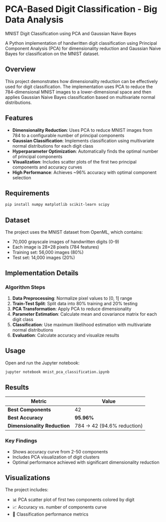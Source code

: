 # PCA-Based Digit Classification - Big Data Analysis

MNIST Digit Classification using PCA and Gaussian Naive Bayes

A Python implementation of handwritten digit classification using Principal Component Analysis (PCA) for dimensionality reduction and Gaussian Naive Bayes for classification on the MNIST dataset.

## Overview

This project demonstrates how dimensionality reduction can be effectively used for digit classification. The implementation uses PCA to reduce the 784-dimensional MNIST images to a lower-dimensional space and then applies Gaussian Naive Bayes classification based on multivariate normal distributions.

## Features

- **Dimensionality Reduction**: Uses PCA to reduce MNIST images from 784 to a configurable number of principal components
- **Gaussian Classification**: Implements classification using multivariate normal distributions for each digit class
- **Hyperparameter Optimization**: Automatically finds the optimal number of principal components
- **Visualization**: Includes scatter plots of the first two principal components and accuracy curves
- **High Performance**: Achieves ~96% accuracy with optimal component selection

## Requirements

```bash
pip install numpy matplotlib scikit-learn scipy
```

## Dataset

The project uses the MNIST dataset from OpenML, which contains:
- 70,000 grayscale images of handwritten digits (0-9)
- Each image is 28×28 pixels (784 features)
- Training set: 56,000 images (80%)
- Test set: 14,000 images (20%)

## Implementation Details

### Algorithm Steps

1. **Data Preprocessing**: Normalize pixel values to [0, 1] range
2. **Train-Test Split**: Split data into 80% training and 20% testing
3. **PCA Transformation**: Apply PCA to reduce dimensionality
4. **Parameter Estimation**: Calculate mean and covariance matrix for each digit class
5. **Classification**: Use maximum likelihood estimation with multivariate normal distributions
6. **Evaluation**: Calculate accuracy and visualize results

## Usage

Open and run the Jupyter notebook:
```bash
jupyter notebook mnist_pca_classification.ipynb
```

## Results

| Metric | Value |
|--------|-------|
| **Best Components** | 42 |
| **Best Accuracy** | **95.96%** |
| **Dimensionality Reduction** | 784 → 42 (94.6% reduction) |

### Key Findings
- Shows accuracy curve from 2-50 components
- Includes PCA visualization of digit clusters
- Optimal performance achieved with significant dimensionality reduction

## Visualizations

The project includes:
- 📊 PCA scatter plot of first two components colored by digit
- 📈 Accuracy vs. number of components curve
- 🎯 Classification performance metrics
